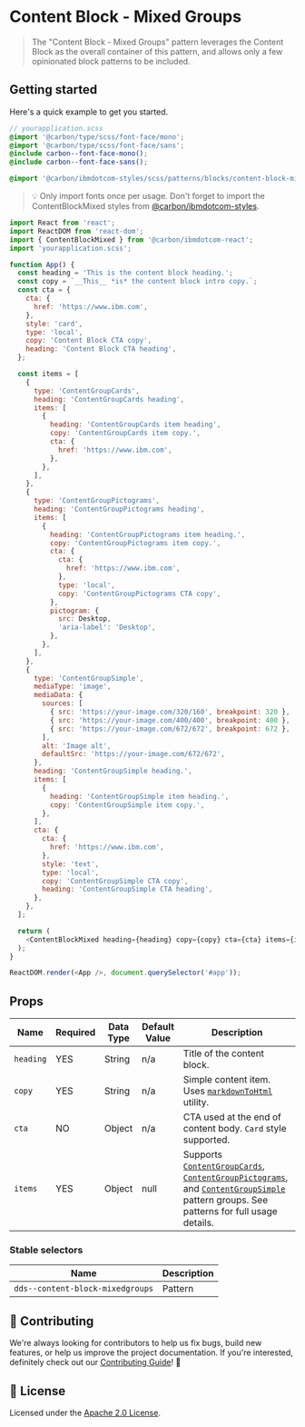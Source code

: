 # Content Block - Mixed Groups

> The "Content Block - Mixed Groups" pattern leverages the Content Block as the
> overall container of this pattern, and allows only a few opinionated block
> patterns to be included.

## Getting started

Here's a quick example to get you started.

```scss
// yourapplication.scss
@import '@carbon/type/scss/font-face/mono';
@import '@carbon/type/scss/font-face/sans';
@include carbon--font-face-mono();
@include carbon--font-face-sans();

@import '@carbon/ibmdotcom-styles/scss/patterns/blocks/content-block-mixed/index';
```

> 💡 Only import fonts once per usage. Don't forget to import the
> ContentBlockMixed styles from
> [@carbon/ibmdotcom-styles](https://github.com/carbon-design-system/ibm-dotcom-library/blob/master/packages/styles).

```javascript
import React from 'react';
import ReactDOM from 'react-dom';
import { ContentBlockMixed } from '@carbon/ibmdotcom-react';
import 'yourapplication.scss';

function App() {
  const heading = 'This is the content block heading.';
  const copy = `__This__ *is* the content block intro copy.`;
  const cta = {
    cta: {
      href: 'https://www.ibm.com',
    },
    style: 'card',
    type: 'local',
    copy: 'Content Block CTA copy',
    heading: 'Content Block CTA heading',
  };

  const items = [
    {
      type: 'ContentGroupCards',
      heading: 'ContentGroupCards heading',
      items: [
        {
          heading: 'ContentGroupCards item heading',
          copy: 'ContentGroupCards item copy.',
          cta: {
            href: 'https://www.ibm.com',
          },
        },
      ],
    },
    {
      type: 'ContentGroupPictograms',
      heading: 'ContentGroupPictograms heading',
      items: [
        {
          heading: 'ContentGroupPictograms item heading.',
          copy: 'ContentGroupPictograms item copy.',
          cta: {
            cta: {
              href: 'https://www.ibm.com',
            },
            type: 'local',
            copy: 'ContentGroupPictograms CTA copy',
          },
          pictogram: {
            src: Desktop,
            'aria-label': 'Desktop',
          },
        },
      ],
    },
    {
      type: 'ContentGroupSimple',
      mediaType: 'image',
      mediaData: {
        sources: [
          { src: 'https://your-image.com/320/160', breakpoint: 320 },
          { src: 'https://your-image.com/400/400', breakpoint: 400 },
          { src: 'https://your-image.com/672/672', breakpoint: 672 },
        ],
        alt: 'Image alt',
        defaultSrc: 'https://your-image.com/672/672',
      },
      heading: 'ContentGroupSimple heading.',
      items: [
        {
          heading: 'ContentGroupSimple item heading.',
          copy: 'ContentGroupSimple item copy.',
        },
      ],
      cta: {
        cta: {
          href: 'https://www.ibm.com',
        },
        style: 'text',
        type: 'local',
        copy: 'ContentGroupSimple CTA copy',
        heading: 'ContentGroupSimple CTA heading',
      },
    },
  ];

  return (
    <ContentBlockMixed heading={heading} copy={copy} cta={cta} items={items} />
  );
}

ReactDOM.render(<App />, document.querySelector('#app'));
```

## Props

| Name      | Required | Data Type | Default Value | Description                                                                                                                                                                                                                                                                                                                                                                                                                                                                                                                              |
| --------- | -------- | --------- | ------------- | ---------------------------------------------------------------------------------------------------------------------------------------------------------------------------------------------------------------------------------------------------------------------------------------------------------------------------------------------------------------------------------------------------------------------------------------------------------------------------------------------------------------------------------------- |
| `heading` | YES      | String    | n/a           | Title of the content block.                                                                                                                                                                                                                                                                                                                                                                                                                                                                                                              |
| `copy`    | YES      | String    | n/a           | Simple content item. Uses [`markdownToHtml`](https://github.com/carbon-design-system/ibm-dotcom-library/tree/master/packages/utilities/src/utilities/markdownToHtml) utility.                                                                                                                                                                                                                                                                                                                                                            |
| `cta`     | NO       | Object    | n/a           | CTA used at the end of content body. `Card` style supported.                                                                                                                                                                                                                                                                                                                                                                                                                                                                             |
| `items`   | YES      | Object    | null          | Supports [`ContentGroupCards`](https://github.com/carbon-design-system/ibm-dotcom-library/tree/master/packages/react/src/patterns/blocks/ContentGroupCards), [`ContentGroupPictograms`](https://github.com/carbon-design-system/ibm-dotcom-library/tree/master/packages/react/src/patterns/blocks/ContentGroupPictograms), and [`ContentGroupSimple`](https://github.com/carbon-design-system/ibm-dotcom-library/tree/master/packages/react/src/patterns/blocks/ContentGroupSimple) pattern groups. See patterns for full usage details. |

### Stable selectors

| Name                             | Description |
| -------------------------------- | ----------- |
| `dds--content-block-mixedgroups` | Pattern     |

## 🙌 Contributing

We're always looking for contributors to help us fix bugs, build new features,
or help us improve the project documentation. If you're interested, definitely
check out our
[Contributing Guide](https://github.com/carbon-design-system/ibm-dotcom-library/blob/master/.github/CONTRIBUTING.md)!
👀

## 📝 License

Licensed under the
[Apache 2.0 License](https://github.com/carbon-design-system/ibm-dotcom-library/blob/master/LICENSE).
